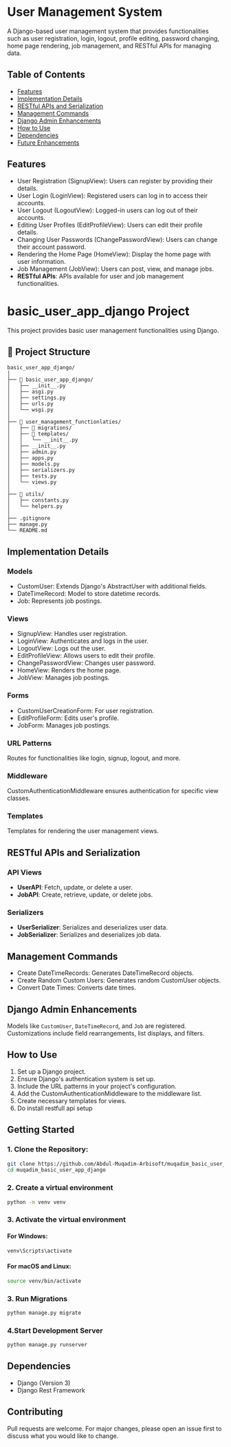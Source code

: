 # User Management System

A Django-based user management system that provides functionalities such as user registration, login, logout, profile editing, password changing, home page rendering, job management, and RESTful APIs for managing data.

## Table of Contents

- [Features](#features)
- [Implementation Details](#implementation-details)
- [RESTful APIs and Serialization](#restful-apis-and-serialization)
- [Management Commands](#management-commands)
- [Django Admin Enhancements](#django-admin-enhancements)
- [How to Use](#how-to-use)
- [Dependencies](#dependencies)
- [Future Enhancements](#future-enhancements)

## Features

- User Registration (SignupView): Users can register by providing their details.
- User Login (LoginView): Registered users can log in to access their accounts.
- User Logout (LogoutView): Logged-in users can log out of their accounts.
- Editing User Profiles (EditProfileView): Users can edit their profile details.
- Changing User Passwords (ChangePasswordView): Users can change their account password.
- Rendering the Home Page (HomeView): Display the home page with user information.
- Job Management (JobView): Users can post, view, and manage jobs.
- **RESTful APIs**: APIs available for user and job management functionalities.


# basic_user_app_django Project

This project provides basic user management functionalities using Django.

## 📂 Project Structure

```plaintext
basic_user_app_django/
│
├── 📁 basic_user_app_django/
│   ├── __init__.py
│   ├── asgi.py
│   ├── settings.py
│   ├── urls.py
│   └── wsgi.py
│
├── 📁 user_management_functionlaties/
│   ├── 📁 migrations/
│   ├── 📁 templates/
│   │   └── __init__.py
│   ├── __init__.py
│   ├── admin.py
│   ├── apps.py
│   ├── models.py
│   ├── serializers.py
│   ├── tests.py
│   └── views.py
│
├── 📁 utils/
│   ├── constants.py
│   └── helpers.py
│
├── .gitignore
├── manage.py
└── README.md
```
## Implementation Details

### Models

- CustomUser: Extends Django's AbstractUser with additional fields.
- DateTimeRecord: Model to store datetime records.
- Job: Represents job postings.

### Views

- SignupView: Handles user registration.
- LoginView: Authenticates and logs in the user.
- LogoutView: Logs out the user.
- EditProfileView: Allows users to edit their profile.
- ChangePasswordView: Changes user password.
- HomeView: Renders the home page.
- JobView: Manages job postings.

### Forms

- CustomUserCreationForm: For user registration.
- EditProfileForm: Edits user's profile.
- JobForm: Manages job postings.

### URL Patterns

Routes for functionalities like login, signup, logout, and more.

### Middleware

CustomAuthenticationMiddleware ensures authentication for specific view classes.

### Templates

Templates for rendering the user management views.

## RESTful APIs and Serialization

### API Views

- **UserAPI**: Fetch, update, or delete a user.
- **JobAPI**: Create, retrieve, update, or delete jobs.

### Serializers

- **UserSerializer**: Serializes and deserializes user data.
- **JobSerializer**: Serializes and deserializes job data.

## Management Commands

- Create DateTimeRecords: Generates DateTimeRecord objects.
- Create Random Custom Users: Generates random CustomUser objects.
- Convert Date Times: Converts date times.

## Django Admin Enhancements

Models like `CustomUser`, `DateTimeRecord`, and `Job` are registered. Customizations include field rearrangements, list displays, and filters.

## How to Use

1. Set up a Django project.
2. Ensure Django's authentication system is set up.
3. Include the URL patterns in your project's configuration.
4. Add the CustomAuthenticationMiddleware to the middleware list.
5. Create necessary templates for views.
6. Do install restfull api setup


## Getting Started

### 1. Clone the Repository:
```bash
git clone https://github.com/Abdul-Muqadim-Arbisoft/muqadim_basic_user_app_django.git
cd muqadim_basic_user_app_django
```

### 2. Create a virtual environment
```bash
python -m venv venv
```

### 3. Activate the virtual environment
#### For Windows:
```bash
venv\Scripts\activate
```

#### For macOS and Linux:
```bash
source venv/bin/activate
```
### 3. Run Migrations
```bash
python manage.py migrate
```
### 4.Start Development Server
```bash
python manage.py runserver
```


## Dependencies

- Django (Version 3)
- Django Rest Framework

## Contributing
Pull requests are welcome. For major changes, please open an issue first to discuss what you would like to change.
